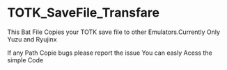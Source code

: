 # TOTK_SaveFile_Transfare
This Bat File Copies your TOTK save file to other Emulators.Currently Only Yuzu and Ryujinx

If any Path Copie bugs please report the issue
You can easly Acess the simple Code
